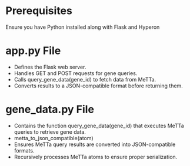 # Prerequisites

Ensure you have Python installed along with Flask and Hyperon                           

 # app.py File

- Defines the Flask web server.
- Handles GET and POST requests for gene queries.
- Calls query_gene_data(gene_id) to fetch data from MeTTa.
- Converts results to a JSON-compatible format before returning them.

# gene_data.py File

- Contains the function query_gene_data(gene_id) that executes MeTTa queries to retrieve gene data.
- metta_to_json_compatible(atom)
- Ensures MeTTa query results are converted into JSON-compatible formats.
- Recursively processes MeTTa atoms to ensure proper serialization.
